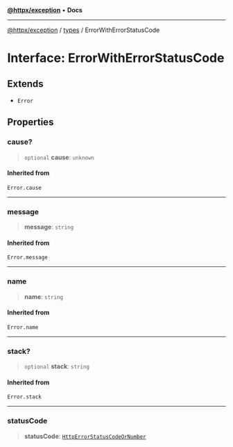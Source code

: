[**@httpx/exception**](../../README.md) • **Docs**

---

[@httpx/exception](../../README.md) / [types](../README.md) / ErrorWithErrorStatusCode

# Interface: ErrorWithErrorStatusCode

## Extends

- `Error`

## Properties

### cause?

> `optional` **cause**: `unknown`

#### Inherited from

`Error.cause`

---

### message

> **message**: `string`

#### Inherited from

`Error.message`

---

### name

> **name**: `string`

#### Inherited from

`Error.name`

---

### stack?

> `optional` **stack**: `string`

#### Inherited from

`Error.stack`

---

### statusCode

> **statusCode**: [`HttpErrorStatusCodeOrNumber`](../type-aliases/HttpErrorStatusCodeOrNumber.md)
